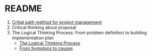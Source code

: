 # README

1. [Critial path method for project management](https://asana.com/resources/critical-path-method)
2. Critical thinking about proposal
3. The Logical Thinking Process: From problem definition to building implementation plan
    - [The Logical Thinking Process ](https://www.amazon.com/Logical-Thinking-Process-Systems-Approach/dp/0873897234)
    - [From Symptons to causes](https://www.amazon.com/gp/product/1654544825/ref=sw_img_1?smid=ATVPDKIKX0DER&psc=1)
